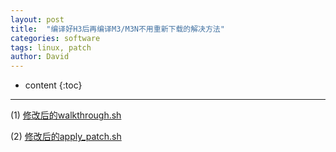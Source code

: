 ```yaml
---
layout: post
title:  "编译好H3后再编译M3/M3N不用重新下载的解决方法"
categories: software
tags: linux, patch
author: David
---
```


* content
{:toc}

---

(1) [修改后的walkthrough.sh](titron_version-walkthrough.sh)

(2) [修改后的apply_patch.sh](titron_version-apply_patch.sh)


